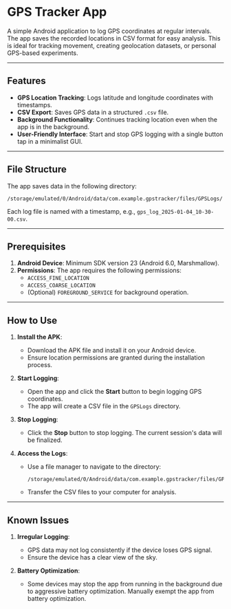 
# GPS Tracker App

A simple Android application to log GPS coordinates at regular intervals. The app saves the recorded locations in CSV format for easy analysis. This is ideal for tracking movement, creating geolocation datasets, or personal GPS-based experiments.

---

## Features

- **GPS Location Tracking**: Logs latitude and longitude coordinates with timestamps.
- **CSV Export**: Saves GPS data in a structured `.csv` file.
- **Background Functionality**: Continues tracking location even when the app is in the background.
- **User-Friendly Interface**: Start and stop GPS logging with a single button tap in a minimalist GUI.

---

## File Structure

The app saves data in the following directory:

```
/storage/emulated/0/Android/data/com.example.gpstracker/files/GPSLogs/
```

Each log file is named with a timestamp, e.g., `gps_log_2025-01-04_10-30-00.csv`.

---

## Prerequisites

1. **Android Device**: Minimum SDK version 23 (Android 6.0, Marshmallow).
2. **Permissions**: The app requires the following permissions:
   - `ACCESS_FINE_LOCATION`
   - `ACCESS_COARSE_LOCATION`
   - (Optional) `FOREGROUND_SERVICE` for background operation.

---

## How to Use

1. **Install the APK**:
   - Download the APK file and install it on your Android device.
   - Ensure location permissions are granted during the installation process.

2. **Start Logging**:
   - Open the app and click the **Start** button to begin logging GPS coordinates.
   - The app will create a CSV file in the `GPSLogs` directory.

3. **Stop Logging**:
   - Click the **Stop** button to stop logging. The current session's data will be finalized.

4. **Access the Logs**:
   - Use a file manager to navigate to the directory:
     ```
     /storage/emulated/0/Android/data/com.example.gpstracker/files/GPSLogs/
     ```
   - Transfer the CSV files to your computer for analysis.

---

## Known Issues

1. **Irregular Logging**:
   - GPS data may not log consistently if the device loses GPS signal.
   - Ensure the device has a clear view of the sky.

2. **Battery Optimization**:
   - Some devices may stop the app from running in the background due to aggressive battery optimization. Manually exempt the app from battery optimization.